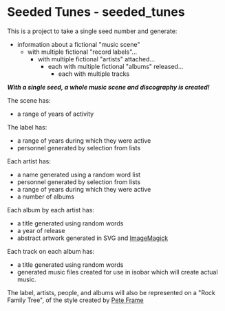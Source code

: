 # Seeded Tunes - seeded_tunes

This is a project to take a single seed number and generate:

* information about a fictional "music scene"
  * with multiple fictional "record labels"...
    * with multiple fictional "artists" attached...
      * each with multiple fictional "albums" released...
        * each with multiple tracks

**_With a single seed, a whole music scene and discography is created!_**

The scene has:

* a range of years of activity

The label has:

* a range of years during which they were active
* personnel generated by selection from lists

Each artist has:

* a name generated using a random word list
* personnel generated by selection from lists
* a range of years during which they were active
* a number of albums

Each album by each artist has:

* a title generated using random words
* a year of release
* abstract artwork generated in SVG and [ImageMagick](http://www.imagemagick.org)

Each track on each album has:

* a title generated using random words
* generated music files created for use in isobar which will create actual music.

The label, artists, people, and albums will also be represented on a "Rock Family Tree", of the style created by [Pete Frame](https://familyofrock.net/)
